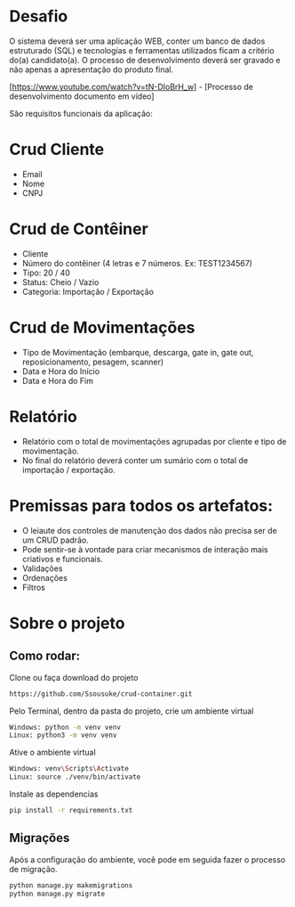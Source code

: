 # Desafio
O sistema deverá ser uma aplicação WEB, conter um banco de dados estruturado (SQL) e tecnologias e ferramentas utilizados ficam a critério do(a) candidato(a).
O processo de desenvolvimento deverá ser gravado e não apenas a apresentação do produto final.

[https://www.youtube.com/watch?v=tN-DIoBrH_w] - [Processo de desenvolvimento documento em vídeo]



São requisitos funcionais da aplicação:
# Crud Cliente
- Email
- Nome
- CNPJ

# Crud de Contêiner
- Cliente
- Número do contêiner (4 letras e 7 números. Ex: TEST1234567)
- Tipo: 20 / 40
- Status: Cheio / Vazio
- Categoria: Importação / Exportação 

# Crud de Movimentações
- Tipo de Movimentação (embarque, descarga, gate in, gate out,
reposicionamento, pesagem, scanner)
- Data e Hora do Início
- Data e Hora do Fim

# Relatório
- Relatório com o total de movimentações agrupadas por cliente e tipo de movimentação.
- No final do relatório deverá conter um sumário com o total de importação / exportação.

# Premissas para todos os artefatos:
- O leiaute dos controles de manutenção dos dados não precisa ser de um CRUD padrão.
- Pode sentir-se à vontade para criar mecanismos de interação mais criativos e funcionais.
- Validações
- Ordenações
- Filtros

# Sobre o projeto

## Como rodar:
Clone ou faça download do projeto

```sh
https://github.com/Ssousuke/crud-container.git
```


Pelo Terminal, dentro da pasta do projeto, crie um ambiente virtual

```sh
Windows: python -m venv venv
Linux: python3 -m venv venv
```

Ative o ambiente virtual
```sh
Windows: venv\Scripts\Activate
Linux: source ./venv/bin/activate
```
Instale as dependencias
```sh
pip install -r requirements.txt
```

## Migrações

Após a configuração do ambiente, você pode em seguida fazer o processo de migração.
```sh
python manage.py makemigrations
python manage.py migrate
```
